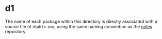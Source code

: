 # d1

The name of each package within this directory is directly associated with a source file of `diablo.exe`, using the same naming convention as the [notes](https://github.com/sanctuary/notes) repository.
